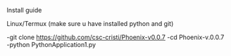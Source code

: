 Install guide

Linux/Termux (make sure u have installed python and git)

-git clone https://github.com/csc-cristi/Phoenix-v0.0.7
-cd Phoenix-v.0.0.7
-python PythonApplication1.py
